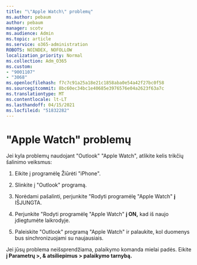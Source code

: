```yaml
---
title: "\"Apple Watch\" problemų"
ms.author: pebaum
author: pebaum
manager: scotv
ms.audience: Admin
ms.topic: article
ms.service: o365-administration
ROBOTS: NOINDEX, NOFOLLOW
localization_priority: Normal
ms.collection: Adm_O365
ms.custom:
- "9001107"
- "3068"
ms.openlocfilehash: f7c7c91a25a18e21c1858aba0e54a42f27bc0f58
ms.sourcegitcommit: 8bc60ec34bc1e40685e3976576e04a2623f63a7c
ms.translationtype: MT
ms.contentlocale: lt-LT
ms.lasthandoff: 04/15/2021
ms.locfileid: "51832282"
---
```

# <a name="trouble-with-the-apple-watch"></a>"Apple Watch" problemų

Jei kyla problemų naudojant "Outlook" "Apple Watch", atlikite kelis trikčių šalinimo veiksmus: 

1. Eikite į programėlę Žiūrėti "iPhone".

2. Slinkite į "Outlook" programą.

3. Norėdami pašalinti, perjunkite "Rodyti programėlę "Apple Watch" **į** IŠJUNGTA.

4. Perjunkite "Rodyti programėlę "Apple Watch" **į ON,** kad iš naujo įdiegtumėte laikrodyje.

5. Paleiskite "Outlook" programą "Apple Watch" ir palaukite, kol duomenys bus sinchronizuojami su naujausiais. 

Jei jūsų problema neišsprendžiama, palaikymo komanda mielai padės. Eikite **į Parametrų >, & atsiliepimus > palaikymo tarnybą.** 